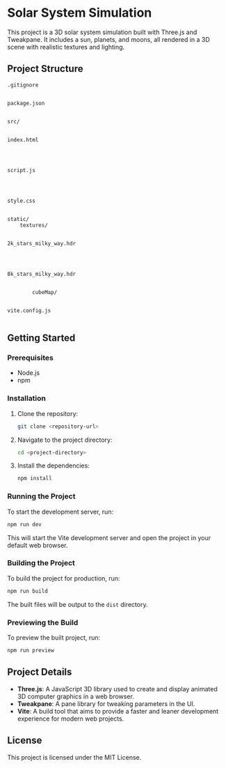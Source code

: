 
# Solar System Simulation

This project is a 3D solar system simulation built with Three.js and Tweakpane. It includes a sun, planets, and moons, all rendered in a 3D scene with realistic textures and lighting.

## Project Structure

```
.gitignore


package.json


src/
    

index.html


    

script.js


    

style.css


static/
    textures/
        

2k_stars_milky_way.hdr


        

8k_stars_milky_way.hdr


        cubeMap/


vite.config.js


```

## Getting Started

### Prerequisites

- Node.js
- npm

### Installation

1. Clone the repository:
    ```sh
    git clone <repository-url>
    ```
2. Navigate to the project directory:
    ```sh
    cd <project-directory>
    ```
3. Install the dependencies:
    ```sh
    npm install
    ```

### Running the Project

To start the development server, run:
```sh
npm run dev
```

This will start the Vite development server and open the project in your default web browser.

### Building the Project

To build the project for production, run:
```sh
npm run build
```

The built files will be output to the `dist` directory.

### Previewing the Build

To preview the built project, run:
```sh
npm run preview
```

## Project Details

- **Three.js**: A JavaScript 3D library used to create and display animated 3D computer graphics in a web browser.
- **Tweakpane**: A pane library for tweaking parameters in the UI.
- **Vite**: A build tool that aims to provide a faster and leaner development experience for modern web projects.

## License

This project is licensed under the MIT License.
